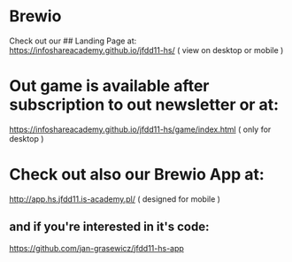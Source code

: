 # Brewio

Check out our ## Landing Page at:
https://infoshareacademy.github.io/jfdd11-hs/
( view on desktop or mobile )
# Out game is available after subscription to out newsletter or at:
https://infoshareacademy.github.io/jfdd11-hs/game/index.html
( only for desktop )

# Check out also our Brewio App at:
http://app.hs.jfdd11.is-academy.pl/
( designed for mobile )
## and if you're interested in it's code:
https://github.com/jan-grasewicz/jfdd11-hs-app
